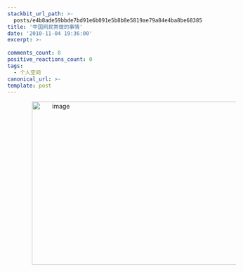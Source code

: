 ```yaml
---
stackbit_url_path: >-
  posts/e4b8ade59bbde7bd91e6b091e5b8b8e5819ae79a84e4ba8be68385
title: '中国网民常做的事情'
date: '2010-11-04 19:36:00'
excerpt: >-
  
comments_count: 0
positive_reactions_count: 0
tags: 
  - 个人空间
canonical_url: >-
template: post
---
```

<p style="text-indent: 2em"><a href="http://www.zizhujy.com/blog/image.axd?picture=image_53.png"><img style="background-image: none; border-bottom: 0px; border-left: 0px; margin: 0px 10px 0px 0px; padding-left: 0px; padding-right: 0px; display: inline; border-top: 0px; border-right: 0px; padding-top: 0px" title="image" border="0" alt="image" src="http://www.zizhujy.com/blog/image.axd?picture=image_thumb_53.png" width="493" height="373" /></a></p>